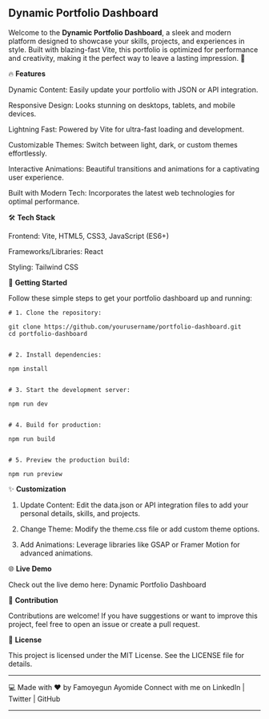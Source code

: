 ## Dynamic Portfolio Dashboard

Welcome to the **Dynamic Portfolio Dashboard**, a sleek and modern platform designed to showcase your skills, projects, and experiences in style. Built with blazing-fast Vite, this portfolio is optimized for performance and creativity, making it the perfect way to leave a lasting impression. 🚀

🔥 **Features**

Dynamic Content: Easily update your portfolio with JSON or API integration.

Responsive Design: Looks stunning on desktops, tablets, and mobile devices.

Lightning Fast: Powered by Vite for ultra-fast loading and development.

Customizable Themes: Switch between light, dark, or custom themes effortlessly.

Interactive Animations: Beautiful transitions and animations for a captivating user experience.

Built with Modern Tech: Incorporates the latest web technologies for optimal performance.


🛠️ **Tech Stack**

Frontend: Vite, HTML5, CSS3, JavaScript (ES6+)

Frameworks/Libraries: React

Styling: Tailwind CSS


🚀 **Getting Started**

Follow these simple steps to get your portfolio dashboard up and running:

```
# 1. Clone the repository:

git clone https://github.com/yourusername/portfolio-dashboard.git
cd portfolio-dashboard


# 2. Install dependencies:

npm install


# 3. Start the development server:

npm run dev


# 4. Build for production:

npm run build


# 5. Preview the production build:

npm run preview
```



✨ **Customization**

1. Update Content:
Edit the data.json or API integration files to add your personal details, skills, and projects.


2. Change Theme:
Modify the theme.css file or add custom theme options.


3. Add Animations:
Leverage libraries like GSAP or Framer Motion for advanced animations.



🌐 **Live Demo**

Check out the live demo here: Dynamic Portfolio Dashboard

🤝 **Contribution**

Contributions are welcome! If you have suggestions or want to improve this project, feel free to open an issue or create a pull request.

📝 **License**

This project is licensed under the MIT License. See the LICENSE file for details.


---

💻 Made with ❤️ by Famoyegun Ayomide 
Connect with me on LinkedIn | Twitter | GitHub


---